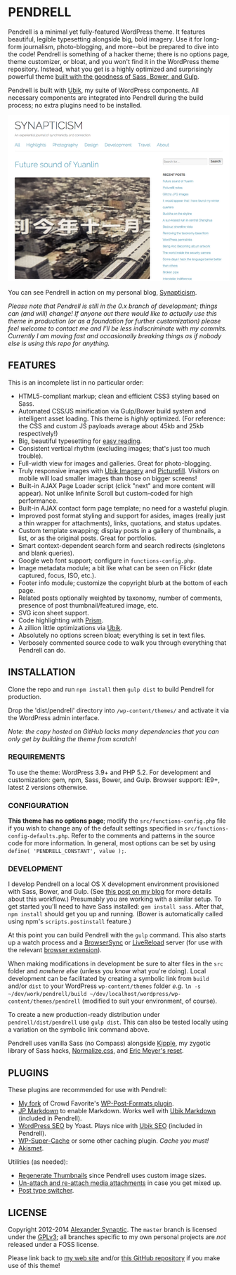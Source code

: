 # PENDRELL

Pendrell is a minimal yet fully-featured WordPress theme. It features beautiful, legible typesetting alongside big, bold imagery. Use it for long-form journalism, photo-blogging, and more--but be prepared to dive into the code! Pendrell is something of a hacker theme; there is no options page, theme customizer, or bloat, and you won't find it in the WordPress theme repository. Instead, what you get is a highly optimized and surprisingly powerful theme [built with the goodness of Sass, Bower, and Gulp](https://github.com/synapticism/wordpress-gulp-bower-sass).

Pendrell is built with [Ubik](https://github.com/synapticism/ubik), my suite of WordPress components. All necessary components are integrated into Pendrell during the build process; no extra plugins need to be installed.

![Pendrell example screenshot](/dist/pendrell/screenshot.png "Pendrell example screenshot")

You can see Pendrell in action on my personal blog, [Synapticism](http://synapticism.com).

*Please note that Pendrell is still in the 0.x branch of development; things can (and will) change! If anyone out there would like to actually use this theme in production (or as a foundation for further customization) please feel welcome to contact me and I'll be less indiscriminate with my commits. Currently I am moving fast and occasionally breaking things as if nobody else is using this repo for anything.*



## FEATURES

This is an incomplete list in no particular order:

* HTML5-compliant markup; clean and efficient CSS3 styling based on Sass.
* Automated CSS/JS minification via Gulp/Bower build system and intelligent asset loading. This theme is *highly* optimized. (For reference: the CSS and custom JS payloads average about 45kb and 25kb respectively!)
* Big, beautiful typesetting for [easy reading](http://ia.net/blog/100e2r/).
* Consistent vertical rhythm (excluding images; that's just too much trouble).
* Full-width view for images and galleries. Great for photo-blogging.
* Truly responsive images with [Ubik Imagery](https://github.com/synapticism/ubik-imagery) and [Picturefill](https://github.com/scottjehl/picturefill). Visitors on mobile will load smaller images than those on bigger screens!
* Built-in AJAX Page Loader script (click "next" and more content will appear). Not unlike Infinite Scroll but custom-coded for high performance.
* Built-in AJAX contact form page template; no need for a wasteful plugin.
* Improved post format styling and support for asides, images (really just a thin wrapper for attachments), links, quotations, and status updates.
* Custom template swapping; display posts in a gallery of thumbnails, a list, or as the original posts. Great for portfolios.
* Smart context-dependent search form and search redirects (singletons and blank queries).
* Google web font support; configure in `functions-config.php`.
* Image metadata module; a bit like what can be seen on Flickr (date captured, focus, ISO, etc.).
* Footer info module; customize the copyright blurb at the bottom of each page.
* Related posts optionally weighted by taxonomy, number of comments, presence of post thumbnail/featured image, etc.
* SVG icon sheet support.
* Code highlighting with [Prism](http://prismjs.com).
* A zillion little optimizations via [Ubik](https://github.com/synapticism/ubik).
* Absolutely no options screen bloat; everything is set in text files.
* Verbosely commented source code to walk you through everything that Pendrell can do.



## INSTALLATION

Clone the repo and run `npm install` then `gulp dist` to build Pendrell for production.

Drop the 'dist/pendrell' directory into `/wp-content/themes/` and activate it via the WordPress admin interface.

*Note: the copy hosted on GitHub lacks many dependencies that you can only get by building the theme from scratch!*

### REQUIREMENTS

To use the theme: WordPress 3.9+ and PHP 5.2. For development and customization: gem, npm, Sass, Bower, and Gulp. Browser support: IE9+, latest 2 versions otherwise.

### CONFIGURATION

**This theme has no options page**; modify the `src/functions-config.php` file if you wish to change any of the default settings specified in `src/functions-config-defaults.php`. Refer to the comments and patterns in the source code for more information. In general, most options can be set by using `define( 'PENDRELL_CONSTANT', value );`.

### DEVELOPMENT

I develop Pendrell on a local OS X development environment provisioned with Sass, Bower, and Gulp. (See [this post on my blog](http://synapticism.com/wordpress-theme-development-with-gulp-bower-and-sass/) for more details about this workflow.) Presumably you are working with a similar setup. To get started you'll need to have Sass installed: `gem install sass`. After that, `npm install` should get you up and running. (Bower is automatically called using npm's `scripts.postinstall` feature.)

At this point you can build Pendrell with the `gulp` command. This also starts up a watch process and a [BrowserSync](http://www.browsersync.io/) or [LiveReload](http://livereload.com/) server (for use with the relevant [browser extension](http://feedback.livereload.com/knowledgebase/articles/86242-how-do-i-install-and-use-the-browser-extensions-)).

When making modifications in development be sure to alter files in the `src` folder and *nowhere else* (unless you know what you're doing). Local development can be facilitated by creating a symbolic link from `build` and/or `dist` to your WordPress `wp-content/themes` folder *e.g.* `ln -s ~/dev/work/pendrell/build ~/dev/localhost/wordpress/wp-content/themes/pendrell` (modified to suit your environment, of course).

To create a new production-ready distribution under `pendrell/dist/pendrell` use `gulp dist`. This can also be tested locally using a variation on the symbolic link command above.

Pendrell uses vanilla Sass (no Compass) alongside [Kipple](https://github.com/synapticism/kipple), my zygotic library of Sass hacks, [Normalize.css](https://necolas.github.io/normalize.css/), and [Eric Meyer's reset](http://meyerweb.com/eric/tools/css/reset/).



## PLUGINS

These plugins are recommended for use with Pendrell:

* [My fork](https://github.com/synapticism/wp-post-formats) of Crowd Favorite's [WP-Post-Formats plugin](https://github.com/crowdfavorite/wp-post-formats).
* [JP Markdown](http://wordpress.org/plugins/jetpack-markdown/) to enable Markdown. Works well with [Ubik Markdown](https://github.com/synapticism/ubik-markdown) (included in Pendrell).
* [WordPress SEO](https://wordpress.org/plugins/wordpress-seo/) by Yoast. Plays nice with [Ubik SEO](https://github.com/synapticism/ubik-seo) (included in Pendrell).
* [WP-Super-Cache](http://ocaoimh.ie/wp-super-cache/) or some other caching plugin. *Cache you must!*
* [Akismet](http://akismet.com/).

Utilities (as needed):

* [Regenerate Thumbnails](http://wordpress.org/extend/plugins/regenerate-thumbnails/) since Pendrell uses custom image sizes.
* [Un-attach and re-attach media attachments](http://wordpress.org/plugins/unattach-and-re-attach-attachments/) in case you get mixed up.
* [Post type switcher](http://wordpress.org/extend/post-type-switcher/).



## LICENSE

Copyright 2012-2014 [Alexander Synaptic](http://alexandersynaptic.com). The `master` branch is licensed under the [GPLv3](http://www.gnu.org/licenses/gpl.txt); all branches specific to my own personal projects are *not* released under a FOSS license.

Please link back to [my web site](http://synapticism.com) and/or [this GitHub repository](https://github.com/synapticism/pendrell) if you make use of this theme!
